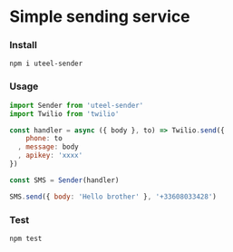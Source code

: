 # Simple sending service

### Install
```
npm i uteel-sender
```

### Usage
```js
import Sender from 'uteel-sender'
import Twilio from 'twilio'

const handler = async ({ body }, to) => Twilio.send({ 
    phone: to
  , message: body
  , apikey: 'xxxx' 
})

const SMS = Sender(handler)

SMS.send({ body: 'Hello brother' }, '+33608033428')
```


### Test
```
npm test
```
